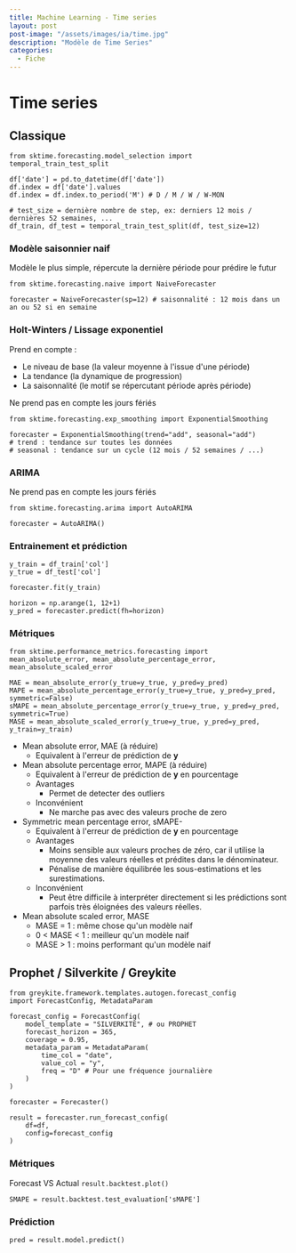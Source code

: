 ```yaml
---
title: Machine Learning - Time series
layout: post  
post-image: "/assets/images/ia/time.jpg"  
description: "Modèle de Time Series"  
categories:
  - Fiche
---
```


# Time series

## Classique

```
from sktime.forecasting.model_selection import temporal_train_test_split

df['date'] = pd.to_datetime(df['date'])
df.index = df['date'].values
df.index = df.index.to_period('M') # D / M / W / W-MON

# test_size = dernière nombre de step, ex: derniers 12 mois / dernières 52 semaines, ...
df_train, df_test = temporal_train_test_split(df, test_size=12) 
```

### Modèle saisonnier naif

Modèle le plus simple, répercute la dernière période pour prédire le futur

```
from sktime.forecasting.naive import NaiveForecaster

forecaster = NaiveForecaster(sp=12) # saisonnalité : 12 mois dans un an ou 52 si en semaine
```

### Holt-Winters / Lissage exponentiel

Prend en compte :
- Le niveau de base (la valeur moyenne à l'issue d'une période)
- La tendance (la dynamique de progression)
- La saisonnalité (le motif se répercutant période après période)

Ne prend pas en compte les jours fériés

```
from sktime.forecasting.exp_smoothing import ExponentialSmoothing

forecaster = ExponentialSmoothing(trend="add", seasonal="add")
# trend : tendance sur toutes les données
# seasonal : tendance sur un cycle (12 mois / 52 semaines / ...)
```

### ARIMA

Ne prend pas en compte les jours fériés

```
from sktime.forecasting.arima import AutoARIMA

forecaster = AutoARIMA()
```

### Entrainement et prédiction

```
y_train = df_train['col']
y_true = df_test['col']

forecaster.fit(y_train)

horizon = np.arange(1, 12+1)
y_pred = forecaster.predict(fh=horizon)
```

### Métriques

```
from sktime.performance_metrics.forecasting import mean_absolute_error, mean_absolute_percentage_error, mean_absolute_scaled_error

MAE = mean_absolute_error(y_true=y_true, y_pred=y_pred)
MAPE = mean_absolute_percentage_error(y_true=y_true, y_pred=y_pred, symmetric=False)
sMAPE = mean_absolute_percentage_error(y_true=y_true, y_pred=y_pred, symmetric=True)
MASE = mean_absolute_scaled_error(y_true=y_true, y_pred=y_pred, y_train=y_train)
```

- Mean absolute error, MAE (à réduire)
  - Equivalent à l'erreur de prédiction de **y**
- Mean absolute percentage error, MAPE (à réduire)
  - Equivalent à l'erreur de prédiction de **y** en pourcentage
  - Avantages
    - Permet de detecter des outliers
  - Inconvénient
    - Ne marche pas avec des valeurs proche de zero
- Symmetric mean percentage error, sMAPE-
  - Equivalent à l'erreur de prédiction de **y** en pourcentage
  - Avantages
    - Moins sensible aux valeurs proches de zéro, car il utilise la moyenne des valeurs réelles et prédites dans le dénominateur.
    - Pénalise de manière équilibrée les sous-estimations et les surestimations.
  - Inconvénient
    - Peut être difficile à interpréter directement si les prédictions sont parfois très éloignées des valeurs réelles.
- Mean absolute scaled error, MASE
  - MASE = 1 : même chose qu'un modèle naif
  - 0 < MASE < 1 : meilleur qu'un modèle naif
  - MASE > 1 : moins performant qu'un modèle naif

## Prophet / Silverkite / Greykite

```
from greykite.framework.templates.autogen.forecast_config
import ForecastConfig, MetadataParam

forecast_config = ForecastConfig(
    model_template = "SILVERKITE", # ou PROPHET
    forecast_horizon = 365,
    coverage = 0.95,
    metadata_param = MetadataParam(
        time_col = "date",
        value_col = "y",
        freq = "D" # Pour une fréquence journalière
    )
)

forecaster = Forecaster()

result = forecaster.run_forecast_config(
    df=df,
    config=forecast_config
)
```

### Métriques

Forecast VS Actual
`result.backtest.plot()`

`SMAPE = result.backtest.test_evaluation['sMAPE']`

### Prédiction

`pred = result.model.predict()`